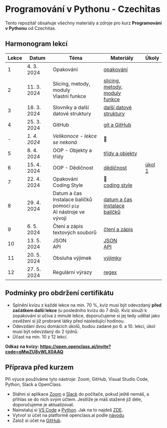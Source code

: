# Programování v Pythonu - Czechitas

Tento repozitář obsahuje všechny materiály a zdroje pro kurz **Programování v Pythonu** od Czechitas. 

## Harmonogram lekcí
| Lekce | Datum | Téma | Materiály | Úkoly |
|---|---|---|---|---|
| 1 | 4. 3. 2024 | Opakování | [opakování](https://kodim.cz/czechitas/uvod-do-progr-2/uvod-do-programovani-2/uvod/uvod) |  |
| 2 | 11. 3. 2024 | Slicing, metody, moduly<br>Vlastní funkce | [slicing, metody, moduly](https://kodim.cz/czechitas/uvod-do-progr-2/uvod-do-programovani-2/slicing-metody-moduly/slicing)<br> [funkce](https://kodim.cz/programovani/uvod-do-progr-2/uvod-do-programovani-2/vlastni-funkce/funkce) |  |
| 3 | 18. 3. 2024 | Slovníky a další datové struktury | [další datové struktury](https://kodim.cz/czechitas/uvod-do-progr-2/uvod-do-programovani-2/slovniky/n-tice) |  |
| 4 | 25. 3. 2024 | GitHub | [git a GitHub](https://kodim.cz/czechitas/daweb/zaklady-gitu/uvod-do-gitu/system-git) |  |
| *-* | *1. 4. 2024* | *Velikonoce - lekce se nekoná* | 🐣 |  |
| 5 | 8. 4. 2024 | OOP - Objekty a třídy | [třídy a objekty](https://kodim.cz/czechitas/python-oop/lekce/tridy/tridy) |  |
| 6 | 15. 4. 2024 | OOP - Dědičnost | [dědičnost](https://kodim.cz/czechitas/python-oop/lekce/dedicnost/dedicnost) | [úkol 1](ukoly/01-rozvazka-pizzy.md) |
| 7 | 22. 4. 2024 | Opakování<br>Coding Style  | 🎁 <br>[coding style](https://kodim.cz/czechitas/uvod-do-progr-2/bonusy/coding-style/coding-style) |  |
| 8 | 29. 4. 2024 | Datum a čas<br>Instalace balíčků pomocí `pip`<br>AI nástroje ve vývoji | [datum a čas](https://kodim.cz/analyza-dat/python-data-1/bonusy/datum/datum)<br>[instalace balíčků](https://kodim.cz/programovani/uvod-do-progr-2/bonusy/balicky-z-internetu/lesson)  |  |
| 9 | 6. 5. 2024 | Čtení a zápis textových souborů | [čtení a zápis](https://kodim.cz/programovani/uvod-do-progr-2/uvod-do-programovani-2/soubory/cteni-souboru) |  |
| 10 | 13. 5. 2024 | JSON<br>API | [JSON](https://kodim.cz/czechitas/uvod-do-progr-2/uvod-do-programovani-2/json/format-json)<br>[API](https://kodim.cz/czechitas/uvod-do-progr-2/uvod-do-programovani-2/json/json-api) |  |
| 11 | 20. 5. 2024 | Obsluha výjimek | [výjimky](https://kodim.cz/czechitas/uvod-do-progr-2/bonusy/vyjimky/chyby-v-programu) |  |
| 12 | 27. 5. 2024 | Regulární výrazy | [regex](https://kodim.cz/czechitas/python-data-1/ziskavani-dat/regularni-vyrazy/regularni-vyrazy) |  |


## Podmínky pro obdržení certifikátu
- Splnění kvízu z každé lekce na min. 70 %, kvíz musí být odevzdaný **před začátkem další lekce** (u posledního kvízu do 7 dnů). Kvíz slouží k zopakování si učiva z minulé lekce, doporučujeme si jej tedy udělat jako osvěžení si již probrané látky před následující hodinou.
- Odevzdání dvou domácích úkolů, budou zadané po 6. a 10. lekci, úkol musí být odevzdaný do 2 týdnů.
- Účast na min. 10 z 12 lekcí.

**Odkaz na kvízy: https://open.openclass.ai/invite?code=qMwZU8vWLX0AAQ**


## Příprava před kurzem
Při výuce používáme tyto nástroje: Zoom, GitHub, Visual Studio Code, Python, Slack a OpenClass.

- Stáhni si aplikace [Zoom](https://zoom.us/download) a [Slack](https://slack.com/) do počítače, pokud ještě nemáš, a přihlas se do nich svým účtem. Jestliže je máš stažené již déle, doporučujeme je aktualizovat.
- Nainstaluj si [VS Code](https://code.visualstudio.com/download) a [Python](https://marketplace.visualstudio.com/items?itemName=ms-python.python). Jak na to najdeš [ZDE](https://kodim.cz/programovani/uvod-do-progr-1/priprava/jazyky-nastroje/instalace-python).
- Vytvoř si účet na platformě openclass.ai podle [návodu](jak-na-kvizy.md)
- Založ si účet na [GitHub](https://github.com/).